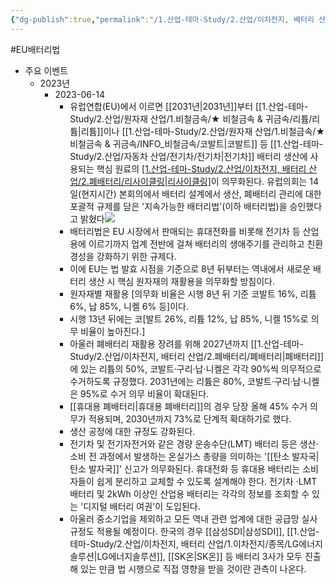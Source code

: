 ```yaml
---
{"dg-publish":true,"permalink":"/1.산업-테마-Study/2.산업/이차전지, 배터리 산업/2.폐배터리/INFO_폐배터리/EU배터리법/","created":"2024-11-20T21:02:27.593+09:00","updated":"2025-06-26T16:45:42.124+09:00"}
---
```


#EU배터리법

- 주요 이벤트
	- 2023년
		- 2023-06-14
			- 유럽연합(EU)에서 이르면 [[2031년\|2031년]]부터 [[1.산업-테마-Study/2.산업/원자재 산업/1.비철금속/★ 비철금속 & 귀금속/리튬/리튬\|리튬]]이나 [[1.산업-테마-Study/2.산업/원자재 산업/1.비철금속/★ 비철금속 & 귀금속/INFO_비철금속/코발트\|코발트]] 등 [[1.산업-테마-Study/2.산업/자동차 산업/전기차/전기차\|전기차]] 배터리 생산에 사용되는 핵심 원료의 [[1.산업-테마-Study/2.산업/이차전지, 배터리 산업/2.폐배터리/리사이클링\|리사이클링]](재활용)이 의무화된다. 유럽의회는 14일(현지시간) 본회의에서 배터리 설계에서 생산, 폐배터리 관리에 대한 포괄적 규제를 담은 '지속가능한 배터리법'(이하 배터리법)을 승인했다고 밝혔다![](https://i.imgur.com/q6s7t3v.png)
			- 배터리법은 EU 시장에서 판매되는 휴대전화를 비롯해 전기차 등 산업용에 이르기까지 업계 전반에 걸쳐 배터리의 생애주기를 관리하고 친환경성을 강화하기 위한 규제다.
			- 이에 EU는 법 발효 시점을 기준으로 8년 뒤부터는 역내에서 새로운 배터리 생산 시 핵심 원자재의 재활용을 의무화할 방침이다.
			- 원자재별 재활용 [의무화 비율은 시행 8년 뒤 기준 코발트 16%, 리튬 6%, 납 85%, 니켈 6% 등]이다.
			- 시행 13년 뒤에는 코[발트 26%, 리튬 12%, 납 85%, 니켈 15%로 의무 비율이 높아진다.]
			- 아울러 폐배터리 재활용 장려를 위해 2027년까지 [[1.산업-테마-Study/2.산업/이차전지, 배터리 산업/2.폐배터리/폐배터리\|폐배터리]]에 있는 리튬의 50%, 코발트·구리·납·니켈은 각각 90%씩 의무적으로 수거하도록 규정했다. 2031년에는 리튬은 80%, 코발트·구리·납·니켈은 95%로 수거 의무 비율이 확대된다.
			- [[휴대용 폐배터리\|휴대용 폐배터리]]의 경우 당장 올해 45% 수거 의무가 적용되며, 2030년까지 73%로 단계적 확대하기로 했다.
			- 생산 공정에 대한 규정도 강화된다.
			- 전기차 및 전기자전거와 같은 경량 운송수단(LMT) 배터리 등은 생산·소비 전 과정에서 발생하는 온실가스 총량을 의미하는 '[[탄소 발자국\|탄소 발자국]]' 신고가 의무화된다. 휴대전화 등 휴대용 배터리는 소비자들이 쉽게 분리하고 교체할 수 있도록 설계해야 한다. 전기차 ·LMT 배터리 및 2kWh 이상인 산업용 배터리는 각각의 정보를 조회할 수 있는 '디지털 배터리 여권'이 도입된다.
			- 아울러 중소기업을 제외하고 모든 역내 관련 업계에 대한 공급망 실사 규정도 적용될 예정이다. 한국의 경우 [[삼성SDI\|삼성SDI]], [[1.산업-테마-Study/2.산업/이차전지, 배터리 산업/1.이차전지/종목/LG에너지솔루션\|LG에너지솔루션]], [[SK온\|SK온]] 등 배터리 3사가 모두 진출해 있는 만큼 법 시행으로 직접 영향을 받을 것이란 관측이 나온다.
